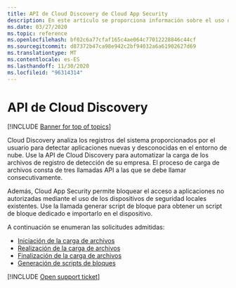 ```yaml
---
title: API de Cloud Discovery de Cloud App Security
description: En este artículo se proporciona información sobre el uso de la API de Cloud Discovery.
ms.date: 03/27/2020
ms.topic: reference
ms.openlocfilehash: bf02c6a77cfaf165c4ae064c77012228846c44cf
ms.sourcegitcommit: d87372b47ca98e942c2bf94032a6a61902627d69
ms.translationtype: MT
ms.contentlocale: es-ES
ms.lasthandoff: 11/30/2020
ms.locfileid: "96314314"
---
```

# <a name="cloud-discovery-api"></a>API de Cloud Discovery

[!INCLUDE [Banner for top of topics](includes/banner.md)]

Cloud Discovery analiza los registros del sistema proporcionados por el usuario para detectar aplicaciones nuevas y desconocidas en el entorno de nube. Use la API de Cloud Discovery para automatizar la carga de los archivos de registro de detección de su empresa. El proceso de carga de archivos consta de tres llamadas API a las que se debe llamar consecutivamente.

Además, Cloud App Security permite bloquear el acceso a aplicaciones no autorizadas mediante el uso de los dispositivos de seguridad locales existentes. Use la llamada generar script de bloque para obtener un script de bloque dedicado e importarlo en el dispositivo.

A continuación se enumeran las solicitudes admitidas:

- [Iniciación de la carga de archivos](api-discovery-initiate.md)
- [Realización de la carga de archivos](api-discovery-perform.md)
- [Finalización de la carga de archivos](api-discovery-finalize.md)
- [Generación de scripts de bloques](api-discovery-script.md)

[!INCLUDE [Open support ticket](includes/support.md)]
